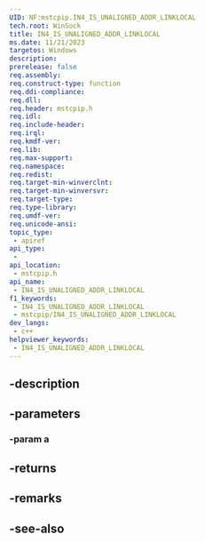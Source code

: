 ```yaml
---
UID: NF:mstcpip.IN4_IS_UNALIGNED_ADDR_LINKLOCAL
tech.root: WinSock
title: IN4_IS_UNALIGNED_ADDR_LINKLOCAL
ms.date: 11/21/2023
targetos: Windows
description: 
prerelease: false
req.assembly: 
req.construct-type: function
req.ddi-compliance: 
req.dll: 
req.header: mstcpip.h
req.idl: 
req.include-header: 
req.irql: 
req.kmdf-ver: 
req.lib: 
req.max-support: 
req.namespace: 
req.redist: 
req.target-min-winverclnt: 
req.target-min-winversvr: 
req.target-type: 
req.type-library: 
req.umdf-ver: 
req.unicode-ansi: 
topic_type:
 - apiref
api_type:
 - 
api_location:
 - mstcpip.h
api_name:
 - IN4_IS_UNALIGNED_ADDR_LINKLOCAL
f1_keywords:
 - IN4_IS_UNALIGNED_ADDR_LINKLOCAL
 - mstcpip/IN4_IS_UNALIGNED_ADDR_LINKLOCAL
dev_langs:
 - c++
helpviewer_keywords:
 - IN4_IS_UNALIGNED_ADDR_LINKLOCAL
---
```


## -description

## -parameters

### -param a

## -returns

## -remarks

## -see-also

